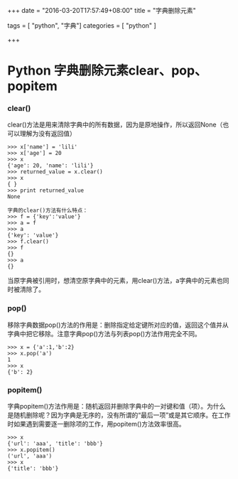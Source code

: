 +++
date = "2016-03-20T17:57:49+08:00"
title = "字典删除元素"

tags = [ "python", "字典"]
categories = [
  "python"
]

+++

# Python 字典删除元素clear、pop、popitem

### clear()

clear()方法是用来清除字典中的所有数据，因为是原地操作，所以返回None（也可以理解为没有返回值）

    >>> x['name'] = 'lili'
    >>> x['age'] = 20
    >>> x
    {'age': 20, 'name': 'lili'}
    >>> returned_value = x.clear()
    >>> x
    { }
    >>> print returned_value
    None

    字典的clear()方法有什么特点：
    >>> f = {'key':'value'}
    >>> a = f
    >>> a
    {'key': 'value'}
    >>> f.clear()
    >>> f
    {}
    >>> a
    {}
当原字典被引用时，想清空原字典中的元素，用clear()方法，a字典中的元素也同时被清除了。
<!--more-->

### pop()

移除字典数据pop()方法的作用是：删除指定给定键所对应的值，返回这个值并从字典中把它移除。注意字典pop()方法与列表pop()方法作用完全不同。

    >>> x = {'a':1,'b':2}
    >>> x.pop('a')
    1
    >>> x
    {'b': 2}

### popitem()

字典popitem()方法作用是：随机返回并删除字典中的一对键和值（项）。为什么是随机删除呢？因为字典是无序的，没有所谓的“最后一项”或是其它顺序。在工作时如果遇到需要逐一删除项的工作，用popitem()方法效率很高。

    >>> x
    {'url': 'aaa', 'title': 'bbb'}
    >>> x.popitem()
    ('url', 'aaa')
    >>> x
    {'title': 'bbb'}

